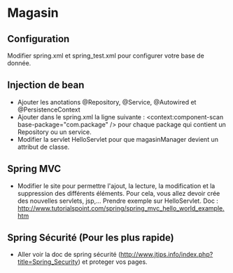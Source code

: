 Magasin
============

Configuration
-----------------------
Modifier spring.xml et spring_test.xml pour configurer votre base de donnée.


Injection de bean
-----------------------
* Ajouter les anotations @Repository, @Service, @Autowired et @PersistenceContext
* Ajouter dans le spring.xml la ligne suivante : <context:component-scan base-package="com.package" /> pour chaque package qui contient un Repository ou un service.
* Modifier la servlet HelloServlet pour que magasinManager devient un attribut de classe. 

Spring MVC
---------------
* Modifier le site pour permettre l'ajout, la lecture, la modification et la suppression des différents éléments. Pour cela, vous allez devoir  crée des nouvelles servlets, jsp,... Prendre exemple sur HelloServlet.
Doc : http://www.tutorialspoint.com/spring/spring_mvc_hello_world_example.htm


Spring Sécurité (Pour les plus rapide)
-------------------------
* Aller voir la doc de spring sécurité (http://www.jtips.info/index.php?title=Spring_Security) et proteger vos pages.
